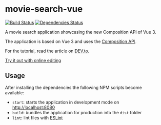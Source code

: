 # movie-search-vue

[![Build Status](https://travis-ci.com/blacksonic/movie-search-vue.svg?branch=master)](https://travis-ci.com/blacksonic/movie-search-vue)
[![Dependencies Status](https://david-dm.org/blacksonic/movie-search-vue/status.svg)](https://david-dm.org/blacksonic/movie-search-vue)

A movie search application showcasing the new Composition API of Vue 3.

The application is based on Vue 3 and uses the [Composition API](https://v3.vuejs.org/guide/composition-api-introduction).

For the tutorial, read the article on [DEV.to](https://dev.to/blacksonic/build-a-movie-search-app-using-the-vue-composition-api-5218).

[Try it out with online editing](https://codesandbox.io/s/github/blacksonic/movie-search-vue)

## Usage

After installing the dependencies the following NPM scripts become available:

- `start`: starts the application in development mode on [http://localhost:8080](http://localhost:8080)
- `build`: bundles the application for production into the `dist` folder
- `lint`: lint files with [ESLint](https://eslint.org/)
